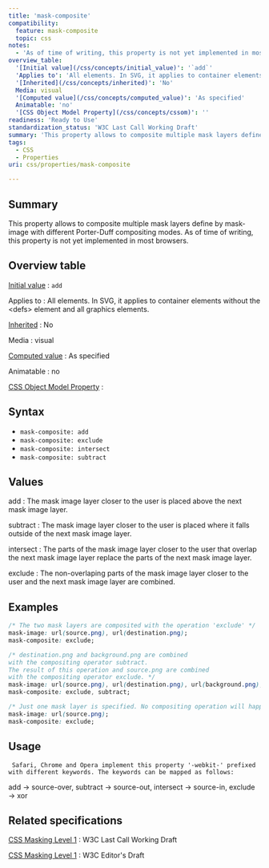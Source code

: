 ```yaml
---
title: 'mask-composite'
compatibility:
  feature: mask-composite
  topic: css
notes:
  - 'As of time of writing, this property is not yet implemented in most browsers.'
overview_table:
  '[Initial value](/css/concepts/initial_value)': '`add`'
  'Applies to': 'All elements. In SVG, it applies to container elements without the \<defs\> element and all graphics elements.'
  '[Inherited](/css/concepts/inherited)': 'No'
  Media: visual
  '[Computed value](/css/concepts/computed_value)': 'As specified'
  Animatable: 'no'
  '[CSS Object Model Property](/css/concepts/cssom)': ''
readiness: 'Ready to Use'
standardization_status: 'W3C Last Call Working Draft'
summary: 'This property allows to composite multiple mask layers define by mask-image with different Porter-Duff compositing modes. As of time of writing, this property is not yet implemented in most browsers.'
tags:
  - CSS
  - Properties
uri: css/properties/mask-composite

---
```

## Summary

This property allows to composite multiple mask layers define by mask-image with different Porter-Duff compositing modes. As of time of writing, this property is not yet implemented in most browsers.

## Overview table

[Initial value](/css/concepts/initial_value)
:   `add`

Applies to
:   All elements. In SVG, it applies to container elements without the \<defs\> element and all graphics elements.

[Inherited](/css/concepts/inherited)
:   No

Media
:   visual

[Computed value](/css/concepts/computed_value)
:   As specified

Animatable
:   no

[CSS Object Model Property](/css/concepts/cssom)
:

## Syntax

-   `mask-composite: add`
-   `mask-composite: exclude`
-   `mask-composite: intersect`
-   `mask-composite: subtract`

## Values

add
:   The mask image layer closer to the user is placed above the next mask image layer.

subtract
:   The mask image layer closer to the user is placed where it falls outside of the next mask image layer.

intersect
:   The parts of the mask image layer closer to the user that overlap the next mask image layer replace the parts of the next mask image layer.

exclude
:   The non-overlaping parts of the mask image layer closer to the user and the next mask image layer are combined.

## Examples

``` css
/* The two mask layers are composited with the operation 'exclude' */
mask-image: url(source.png), url(destination.png);
mask-composite: exclude;
```

``` css
/* destination.png and background.png are combined
with the compositing operator subtract.
The result of this operation and source.png are combined
with the compositing operator exclude. */
mask-image: url(source.png), url(destination.png), url(background.png);
mask-composite: exclude, subtract;
```

``` css
/* Just one mask layer is specified. No compositing operation will happen. */
mask-image: url(source.png);
mask-composite: exclude;
```

## Usage

     Safari, Chrome and Opera implement this property '-webkit-' prefixed with different keywords. The keywords can be mapped as follows:

add → source-over, subtract → source-out, intersect → source-in, exclude → xor

## Related specifications

[CSS Masking Level 1](http://www.w3.org/TR/css-masking-1/)
:   W3C Last Call Working Draft

[CSS Masking Level 1](http://dev.w3.org/fxtf/css-masking-1/)
:   W3C Editor's Draft
